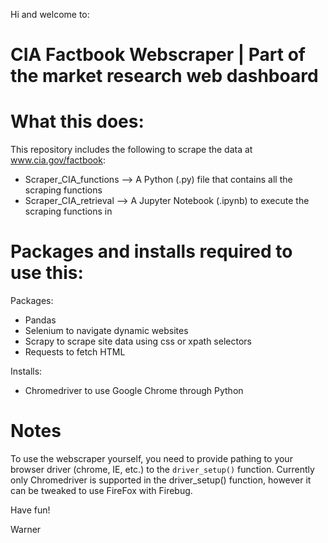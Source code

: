 Hi and welcome to: 
# CIA Factbook Webscraper | Part of the market research web dashboard

# What this does:

This repository includes the following to scrape the data at www.cia.gov/factbook:
- Scraper_CIA_functions --> A Python (.py) file that contains all the scraping functions
- Scraper_CIA_retrieval --> A Jupyter Notebook (.ipynb) to execute the scraping functions in


# Packages and installs required to use this:

Packages:
- Pandas
- Selenium to navigate dynamic websites 
- Scrapy to scrape site data using css or xpath selectors
- Requests to fetch HTML

Installs:
- Chromedriver to use Google Chrome through Python


# Notes

To use the webscraper yourself, you need to provide pathing to your browser driver (chrome, IE, etc.) to the `driver_setup()` function.
Currently only Chromedriver is supported in the driver_setup() function, however it can be tweaked to use FireFox with Firebug.

Have fun!

Warner
